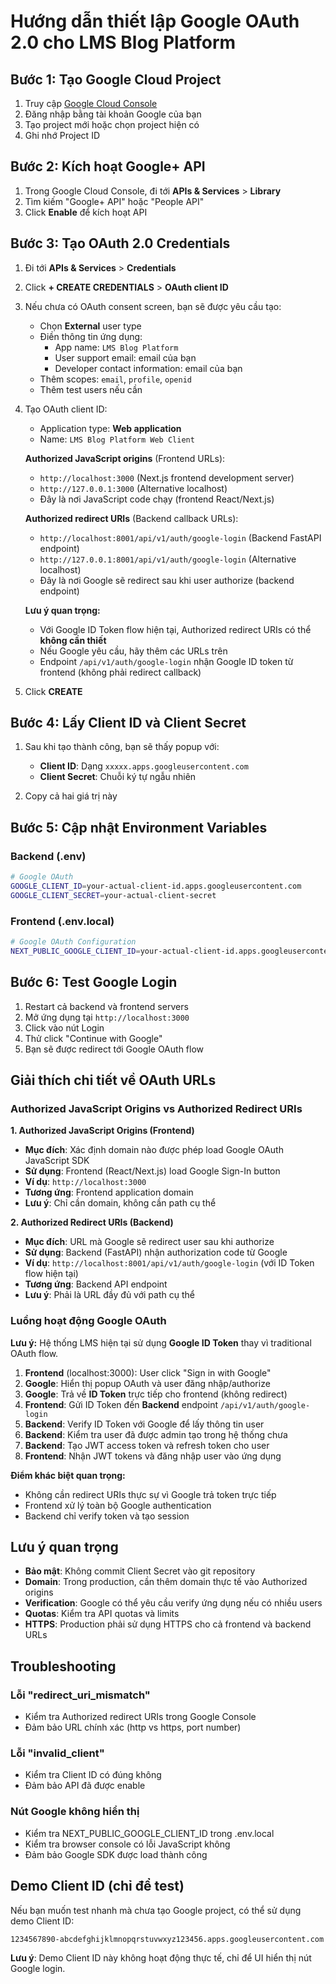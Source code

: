 # Hướng dẫn thiết lập Google OAuth 2.0 cho LMS Blog Platform

## Bước 1: Tạo Google Cloud Project

1. Truy cập [Google Cloud Console](https://console.cloud.google.com/)
2. Đăng nhập bằng tài khoản Google của bạn
3. Tạo project mới hoặc chọn project hiện có
4. Ghi nhớ Project ID

## Bước 2: Kích hoạt Google+ API

1. Trong Google Cloud Console, đi tới **APIs & Services** > **Library**
2. Tìm kiếm "Google+ API" hoặc "People API"
3. Click **Enable** để kích hoạt API

## Bước 3: Tạo OAuth 2.0 Credentials

1. Đi tới **APIs & Services** > **Credentials**
2. Click **+ CREATE CREDENTIALS** > **OAuth client ID**
3. Nếu chưa có OAuth consent screen, bạn sẽ được yêu cầu tạo:
   - Chọn **External** user type
   - Điền thông tin ứng dụng:
     - App name: `LMS Blog Platform`
     - User support email: email của bạn
     - Developer contact information: email của bạn
   - Thêm scopes: `email`, `profile`, `openid`
   - Thêm test users nếu cần

4. Tạo OAuth client ID:
   - Application type: **Web application**
   - Name: `LMS Blog Platform Web Client`
   
   **Authorized JavaScript origins** (Frontend URLs):
   - `http://localhost:3000` (Next.js frontend development server)
   - `http://127.0.0.1:3000` (Alternative localhost)
   - Đây là nơi JavaScript code chạy (frontend React/Next.js)
   
   **Authorized redirect URIs** (Backend callback URLs):
   - `http://localhost:8001/api/v1/auth/google-login` (Backend FastAPI endpoint)
   - `http://127.0.0.1:8001/api/v1/auth/google-login` (Alternative localhost)
   - Đây là nơi Google sẽ redirect sau khi user authorize (backend endpoint)
   
   **Lưu ý quan trọng:** 
   - Với Google ID Token flow hiện tại, Authorized redirect URIs có thể **không cần thiết**
   - Nếu Google yêu cầu, hãy thêm các URLs trên
   - Endpoint `/api/v1/auth/google-login` nhận Google ID token từ frontend (không phải redirect callback)

5. Click **CREATE**

## Bước 4: Lấy Client ID và Client Secret

1. Sau khi tạo thành công, bạn sẽ thấy popup với:
   - **Client ID**: Dạng `xxxxx.apps.googleusercontent.com`
   - **Client Secret**: Chuỗi ký tự ngẫu nhiên

2. Copy cả hai giá trị này

## Bước 5: Cập nhật Environment Variables

### Backend (.env)
```bash
# Google OAuth
GOOGLE_CLIENT_ID=your-actual-client-id.apps.googleusercontent.com
GOOGLE_CLIENT_SECRET=your-actual-client-secret
```

### Frontend (.env.local)
```bash
# Google OAuth Configuration
NEXT_PUBLIC_GOOGLE_CLIENT_ID=your-actual-client-id.apps.googleusercontent.com
```

## Bước 6: Test Google Login

1. Restart cả backend và frontend servers
2. Mở ứng dụng tại `http://localhost:3000`
3. Click vào nút Login
4. Thử click "Continue with Google"
5. Bạn sẽ được redirect tới Google OAuth flow

## Giải thích chi tiết về OAuth URLs

### Authorized JavaScript Origins vs Authorized Redirect URIs

**1. Authorized JavaScript Origins (Frontend)**
- **Mục đích**: Xác định domain nào được phép load Google OAuth JavaScript SDK
- **Sử dụng**: Frontend (React/Next.js) load Google Sign-In button
- **Ví dụ**: `http://localhost:3000`
- **Tương ứng**: Frontend application domain
- **Lưu ý**: Chỉ cần domain, không cần path cụ thể

**2. Authorized Redirect URIs (Backend)**
- **Mục đích**: URL mà Google sẽ redirect user sau khi authorize
- **Sử dụng**: Backend (FastAPI) nhận authorization code từ Google
- **Ví dụ**: `http://localhost:8001/api/v1/auth/google-login` (với ID Token flow hiện tại)
- **Tương ứng**: Backend API endpoint
- **Lưu ý**: Phải là URL đầy đủ với path cụ thể

### Luồng hoạt động Google OAuth

**Lưu ý:** Hệ thống LMS hiện tại sử dụng **Google ID Token** thay vì traditional OAuth flow.

1. **Frontend** (localhost:3000): User click "Sign in with Google"
2. **Google**: Hiển thị popup OAuth và user đăng nhập/authorize
3. **Google**: Trả về **ID Token** trực tiếp cho frontend (không redirect)
4. **Frontend**: Gửi ID Token đến **Backend** endpoint `/api/v1/auth/google-login`
5. **Backend**: Verify ID Token với Google để lấy thông tin user
6. **Backend**: Kiểm tra user đã được admin tạo trong hệ thống chưa
7. **Backend**: Tạo JWT access token và refresh token cho user
8. **Frontend**: Nhận JWT tokens và đăng nhập user vào ứng dụng

**Điểm khác biệt quan trọng:**
- Không cần redirect URIs thực sự vì Google trả token trực tiếp
- Frontend xử lý toàn bộ Google authentication
- Backend chỉ verify token và tạo session

## Lưu ý quan trọng

- **Bảo mật**: Không commit Client Secret vào git repository
- **Domain**: Trong production, cần thêm domain thực tế vào Authorized origins
- **Verification**: Google có thể yêu cầu verify ứng dụng nếu có nhiều users
- **Quotas**: Kiểm tra API quotas và limits
- **HTTPS**: Production phải sử dụng HTTPS cho cả frontend và backend URLs

## Troubleshooting

### Lỗi "redirect_uri_mismatch"
- Kiểm tra Authorized redirect URIs trong Google Console
- Đảm bảo URL chính xác (http vs https, port number)

### Lỗi "invalid_client"
- Kiểm tra Client ID có đúng không
- Đảm bảo API đã được enable

### Nút Google không hiển thị
- Kiểm tra NEXT_PUBLIC_GOOGLE_CLIENT_ID trong .env.local
- Kiểm tra browser console có lỗi JavaScript không
- Đảm bảo Google SDK được load thành công

## Demo Client ID (chỉ để test)

Nếu bạn muốn test nhanh mà chưa tạo Google project, có thể sử dụng demo Client ID:
```
1234567890-abcdefghijklmnopqrstuvwxyz123456.apps.googleusercontent.com
```

**Lưu ý**: Demo Client ID này không hoạt động thực tế, chỉ để UI hiển thị nút Google login.